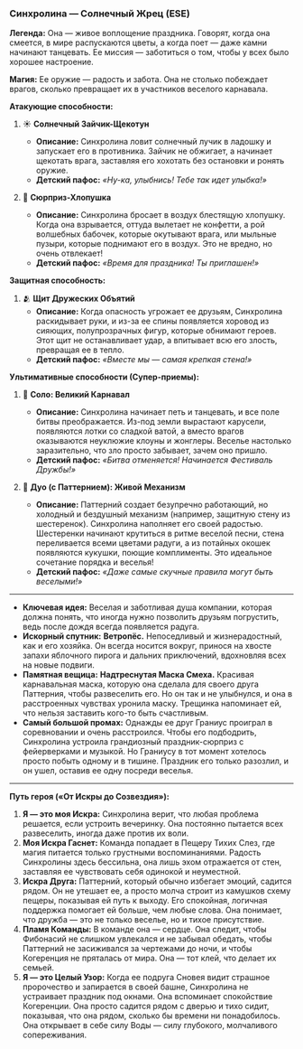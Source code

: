 ### **Синхролина — Солнечный Жрец (ESE)**

**Легенда:** Она — живое воплощение праздника. Говорят, когда она смеется, в мире распускаются цветы, а когда поет — даже камни начинают танцевать. Ее миссия — заботиться о том, чтобы у всех было хорошее настроение.

**Магия:** Ее оружие — радость и забота. Она не столько побеждает врагов, сколько превращает их в участников веселого карнавала.

**Атакующие способности:**

1. ☀️ **Солнечный Зайчик-Щекотун**
    - **Описание:** Синхролина ловит солнечный лучик в ладошку и запускает его в противника. Зайчик не обжигает, а начинает щекотать врага, заставляя его хохотать без остановки и ронять оружие.
    - **Детский пафос:** _«Ну-ка, улыбнись! Тебе так идет улыбка!»_

2. 🎁 **Сюрприз-Хлопушка**
    - **Описание:** Синхролина бросает в воздух блестящую хлопушку. Когда она взрывается, оттуда вылетает не конфетти, а рой волшебных бабочек, которые окутывают врага, или мыльные пузыри, которые поднимают его в воздух. Это не вредно, но очень отвлекает!
    - **Детский пафос:** _«Время для праздника! Ты приглашен!»_

**Защитная способность:**

1. 🫂 **Щит Дружеских Объятий**
    - **Описание:** Когда опасность угрожает ее друзьям, Синхролина раскидывает руки, и из-за ее спины появляется хоровод из сияющих, полупрозрачных фигур, которые обнимают героев. Этот щит не останавливает удар, а впитывает всю его злость, превращая ее в тепло.
    - **Детский пафос:** _«Вместе мы — самая крепкая стена!»_

**Ультимативные способности (Супер-приемы):**

1. 🎉 **Соло: Великий Карнавал**
    - **Описание:** Синхролина начинает петь и танцевать, и все поле битвы преображается. Из-под земли вырастают карусели, появляются лотки со сладкой ватой, а вместо врагов оказываются неуклюжие клоуны и жонглеры. Веселье настолько заразительно, что зло просто забывает, зачем оно пришло.
    - **Детский пафос:** _«Битва отменяется! Начинается Фестиваль Дружбы!»_
        
2. 💞 **Дуо (с Паттернием): Живой Механизм**
    - **Описание:** Паттерний создает безупречно работающий, но холодный и бездушный механизм (например, защитную стену из шестеренок). Синхролина наполняет его своей радостью. Шестеренки начинают крутиться в ритме веселой песни, стена переливается всеми цветами радуги, а из потайных окошек появляются кукушки, поющие комплименты. Это идеальное сочетание порядка и веселья!
    - **Детский пафос:** _«Даже самые скучные правила могут быть веселыми!»_
        

---

- **Ключевая идея:** Веселая и заботливая душа компании, которая должна понять, что иногда нужно позволить друзьям погрустить, ведь после дождя всегда появляется радуга.
- **Искорный спутник:** **Ветропёс.** Непоседливый и жизнерадостный, как и его хозяйка. Он всегда носится вокруг, принося на хвосте запахи яблочного пирога и дальних приключений, вдохновляя всех на новые подвиги.
- **Памятная вещица:** **Надтреснутая Маска Смеха.** Красивая карнавальная маска, которую она сделала для своего друга Паттерния, чтобы развеселить его. Но он так и не улыбнулся, и она в расстроенных чувствах уронила маску. Трещинка напоминает ей, что нельзя заставить кого-то быть счастливым.
- **Самый большой промах:** Однажды ее друг Граниус проиграл в соревновании и очень расстроился. Чтобы его подбодрить, Синхролина устроила грандиозный праздник-сюрприз с фейерверками и музыкой. Но Граниусу в тот момент хотелось просто побыть одному и в тишине. Праздник его только разозлил, и он ушел, оставив ее одну посреди веселья.

---

**Путь героя («От Искры до Созвездия»):**

1. **Я — это моя Искра:** Синхролина верит, что любая проблема решается, если устроить вечеринку. Она постоянно пытается всех развеселить, иногда даже против их воли.
2. **Моя Искра Гаснет:** Команда попадает в Пещеру Тихих Слез, где магия питается только грустными воспоминаниями. Радость Синхролины здесь бессильна, она лишь эхом отражается от стен, заставляя ее чувствовать себя одинокой и неуместной.
3. **Искра Друга:** Паттерний, который обычно избегает эмоций, садится рядом. Он не утешает ее, а просто молча строит из камушков схему пещеры, показывая ей путь к выходу. Его спокойная, логичная поддержка помогает ей больше, чем любые слова. Она понимает, что дружба — это не только веселье, но и тихое присутствие.
4. **Пламя Команды:** В команде она — сердце. Она следит, чтобы Фибонасий не слишком увлекался и не забывал обедать, чтобы Паттерний не засиживался за чертежами до ночи, и чтобы Когеренция не пряталась от мира. Она — тот клей, что делает их семьей.
5. **Я — это Целый Узор:** Когда ее подруга Сновея видит страшное пророчество и запирается в своей башне, Синхролина не устраивает праздник под окнами. Она вспоминает спокойствие Когеренции. Она просто садится рядом с дверью и тихо сидит, показывая, что она рядом, сколько бы времени ни понадобилось. Она открывает в себе силу Воды — силу глубокого, молчаливого сопереживания.